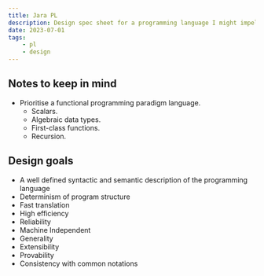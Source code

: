 ```yaml
---
title: Jara PL
description: Design spec sheet for a programming language I might impelement some day
date: 2023-07-01
tags:
    - pl
    - design 
---
```

## Notes to keep in mind

- Prioritise a functional programming paradigm language.
    - Scalars.
    - Algebraic data types.
    - First-class functions.
    - Recursion.
        

## Design goals

- A well defined syntactic and semantic description of the programming language
- Determinism of program structure
- Fast translation
- High efficiency
- Reliability
- Machine Independent
- Generality
- Extensibility
- Provability
- Consistency with common notations
